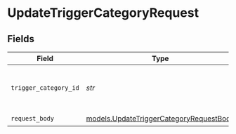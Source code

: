 # UpdateTriggerCategoryRequest


## Fields

| Field                                                                                    | Type                                                                                     | Required                                                                                 | Description                                                                              |
| ---------------------------------------------------------------------------------------- | ---------------------------------------------------------------------------------------- | ---------------------------------------------------------------------------------------- | ---------------------------------------------------------------------------------------- |
| `trigger_category_id`                                                                    | *str*                                                                                    | :heavy_check_mark:                                                                       | The id of the ticket trigger category to update                                          |
| `request_body`                                                                           | [models.UpdateTriggerCategoryRequestBody](../models/updatetriggercategoryrequestbody.md) | :heavy_check_mark:                                                                       | N/A                                                                                      |